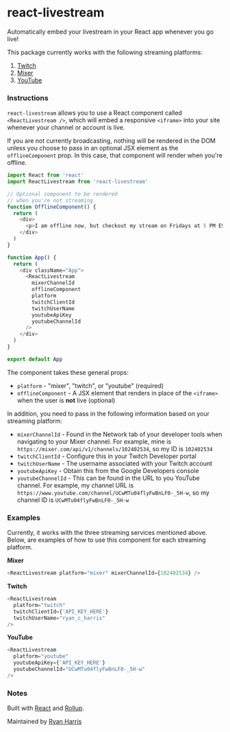 # react-livestream

Automatically embed your livestream in your React app whenever you go live!

This package currently works with the following streaming platforms:

1. [Twitch](https://www.twitch.tv/)
2. [Mixer](https://www.mixer.com/)
3. [YouTube](https://www.youtube.com/)

### Instructions

`react-livestream` allows you to use a React component called `<ReactLivestream />`, which will embed a responsive `<iframe>` into your site whenever your channel or account is live.

If you are not currently broadcasting, nothing will be rendered in the DOM unless you choose to pass in an optional JSX element as the `offlineComponent` prop. In this case, that component will render when you're offline.

```javascript
import React from 'react'
import ReactLivestream from 'react-livestream'

// Optional component to be rendered
// when you're not streaming
function OfflineComponent() {
  return (
    <div>
      <p>I am offline now, but checkout my stream on Fridays at 5 PM EST</p>
    </div>
  )
}

function App() {
  return (
    <div className="App">
      <ReactLivestream
        mixerChannelId
        offlineComponent
        platform
        twitchClientId
        twitchUserName
        youtubeApiKey
        youtubeChannelId
      />
    </div>
  )
}

export default App
```

The component takes these general props:

- `platform` - "mixer", "twitch", or "youtube" (required)
- `offlineComponent` - A JSX element that renders in place of the `<iframe>` when the user is **not** live (optional)

In addition, you need to pass in the following information based on your streaming platform:

- `mixerChannelId` - Found in the Network tab of your developer tools when navigating to your Mixer channel. For example, mine is `https://mixer.com/api/v1/channels/102402534`, so my ID is `102402534`
- `twitchClientId` - Configure this in your Twitch Developer portal
- `twitchUserName` - The username associated with your Twitch account
- `youtubeApiKey` - Obtain this from the Google Developers console
- `youtubeChannelId` - This can be found in the URL to you YouTube channel. For example, my channel URL is `https://www.youtube.com/channel/UCwMTu04flyFwBnLF0-_5H-w`, so my channel ID is `UCwMTu04flyFwBnLF0-_5H-w`

### Examples

Currently, it works with the three streaming services mentioned above. Below, are examples of how to use this component for each streaming platform.

**Mixer**

```javascript
<ReactLivestream platform="mixer" mixerChannelId={102402534} />
```

**Twitch**

```javascript
<ReactLivestream
  platform="twitch"
  twitchClientId={'API_KEY_HERE'}
  twitchUserName="ryan_c_harris"
/>
```

**YouTube**

```javascript
<ReactLivestream
  platform="youtube"
  youtubeApiKey={'API_KEY_HERE'}
  youtubeChannelId="UCwMTu04flyFwBnLF0-_5H-w"
/>
```

### Notes

Built with [React](https://github.com/facebook/react) and [Rollup](https://github.com/rollup/rollup).

Maintained by [Ryan Harris](https://ryanharris.dev)
